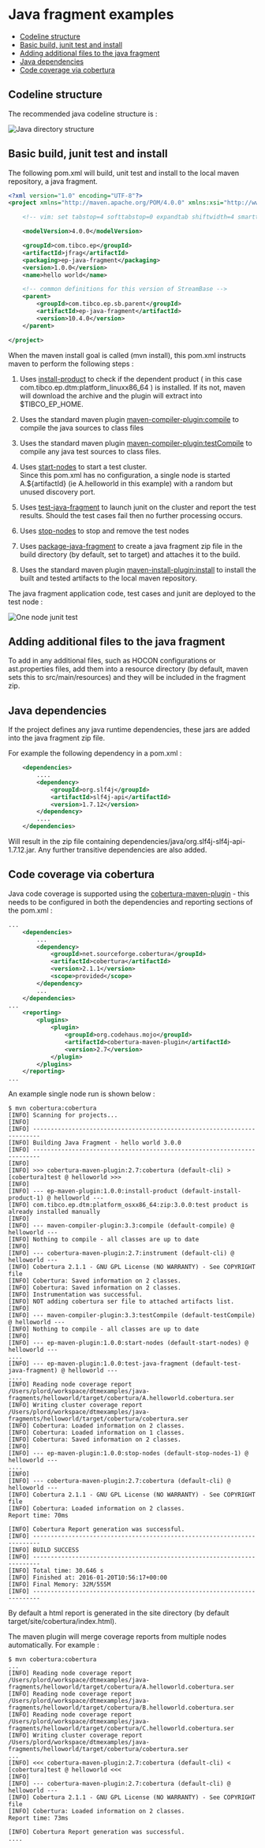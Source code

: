 # Java fragment examples

* [Codeline structure](#codeline-structure)
* [Basic build, junit test and install](#basic-build-junit-test-and-install)
* [Adding additional files to the java fragment](#adding-additional-files-to-the-java-fragment)
* [Java dependencies](#java-dependencies)
* [Code coverage via cobertura](#code-coverage-via-cobertura)

<a name="codeline-structure"></a>

## Codeline structure
  
The recommended java codeline structure is :
  
![Java directory structure](uml/java-structure.svg)

<a name="basic-build-junit-test-and-install"></a>

## Basic build, junit test and install

The following pom.xml will build, unit test and install to the local maven 
repository, a java fragment.

``` xml
<?xml version="1.0" encoding="UTF-8"?>
<project xmlns="http://maven.apache.org/POM/4.0.0" xmlns:xsi="http://www.w3.org/2001/XMLSchema-instance" xsi:schemaLocation="http://maven.apache.org/POM/4.0.0 http://maven.apache.org/xsd/maven-4.0.0.xsd">

    <!-- vim: set tabstop=4 softtabstop=0 expandtab shiftwidth=4 smarttab : -->

    <modelVersion>4.0.0</modelVersion>

    <groupId>com.tibco.ep</groupId>
    <artifactId>jfrag</artifactId>
    <packaging>ep-java-fragment</packaging>
    <version>1.0.0</version>
    <name>hello world</name>

    <!-- common definitions for this version of StreamBase -->
    <parent>
        <groupId>com.tibco.ep.sb.parent</groupId>
        <artifactId>ep-java-fragment</artifactId>
        <version>10.4.0</version>
    </parent>

</project>
```

When the maven install goal is called (mvn install), this pom.xml instructs
maven to perform the following steps :
  
1. Uses [install-product](https://tibcosoftware.github.io/tibco-streaming-maven-plugin/1.6.0/ep-maven-plugin/install-product-mojo.html) to check if the 
    dependent product ( in this case com.tibco.ep.dtm:platform\_linuxx86_64 ) is
    installed.  If its not, maven will download the archive and the plugin
    will extract into $TIBCO\_EP\_HOME.
    
2. Uses the standard maven plugin [maven-compiler-plugin:compile](https://maven.apache.org/plugins/maven-compiler-plugin/compile-mojo.html)
    to compile the java sources to class files
    
3. Uses the standard maven plugin [maven-compiler-plugin:testCompile](https://maven.apache.org/plugins/maven-compiler-plugin/testCompile-mojo.html)
    to compile any java test sources to class files.
    
4. Uses [start-nodes](https://tibcosoftware.github.io/tibco-streaming-maven-plugin/1.6.0/ep-maven-plugin/start-nodes-mojo.html) to start a test cluster.  
    Since this pom.xml has no configuration, a single node is started 
    A.${artifactId} (ie A.helloworld in this example) with a random but unused 
    discovery port.
    
5. Uses [test-java-fragment](https://tibcosoftware.github.io/tibco-streaming-maven-plugin/1.6.0/ep-maven-plugin/test-java-fragment-mojo.html) to launch
    junit on the cluster and report the test results.  Should the test cases
    fail then no further processing occurs.
    
6. Uses [stop-nodes](https://tibcosoftware.github.io/tibco-streaming-maven-plugin/1.6.0/ep-maven-plugin/stop-nodes-mojo.html) to stop and remove the test 
    nodes
  
7. Uses [package-java-fragment](https://tibcosoftware.github.io/tibco-streaming-maven-plugin/1.6.0/ep-maven-plugin/package-java-fragment-mojo.html) to create
    a java fragment zip file in the build directory (by default, set to target)
    and attaches it to the build.
    
8. Uses the standard maven plugin [maven-install-plugin:install](https://maven.apache.org/plugins/maven-install-plugin/install-mojo.html)
    to install the built and tested artifacts to the local maven repository.
    
  
The java fragment application code, test cases and junit are deployed to the
test node :
  
![One node junit test](uml/one-node-junit.svg)

<a name="adding-additional-files-to-the-java-fragment"></a>

## Adding additional files to the java fragment

To add in any additional files, such as HOCON configurations or
ast.properties files, add them into a resource directory (by default, 
maven sets this to src/main/resources) and they will be included in the 
fragment zip.

<a name="java-dependencies"></a>

## Java dependencies

If the project defines any java runtime dependencies, these jars are added
into the java fragment zip file.

For example the following dependency in a pom.xml :

``` xml
    <dependencies>
        ....
        <dependency>
            <groupId>org.slf4j</groupId>
            <artifactId>slf4j-api</artifactId>
            <version>1.7.12</version>
        </dependency>
        ....
    </dependencies>
```

Will result in the zip file containing dependencies/java/org.slf4j-slf4j-api-1.7.12.jar.
Any further transitive dependencies are also added.

<a name="code-coverage-via-cobertura"></a>

## Code coverage via cobertura

Java code coverage is supported using the [cobertura-maven-plugin](http://www.mojohaus.org/cobertura-maven-plugin/) -
this needs to be configured in both the dependencies and reporting sections of
the pom.xml :
  
``` xml
...
    <dependencies>
        ...
        <dependency>
            <groupId>net.sourceforge.cobertura</groupId>
            <artifactId>cobertura</artifactId>
            <version>2.1.1</version>
            <scope>provided</scope>
        </dependency>
        ...
    </dependencies> 
...
    <reporting>
        <plugins>
            <plugin>
                <groupId>org.codehaus.mojo</groupId>
                <artifactId>cobertura-maven-plugin</artifactId>
                <version>2.7</version>
            </plugin>
        </plugins>
    </reporting>    
...
```

An example single node run is shown below :
  
``` shell
$ mvn cobertura:cobertura
[INFO] Scanning for projects...
[INFO]                                                                         
[INFO] ------------------------------------------------------------------------
[INFO] Building Java Fragment - hello world 3.0.0
[INFO] ------------------------------------------------------------------------
[INFO] 
[INFO] >>> cobertura-maven-plugin:2.7:cobertura (default-cli) > [cobertura]test @ helloworld >>>
[INFO] 
[INFO] --- ep-maven-plugin:1.0.0:install-product (default-install-product-1) @ helloworld ---
[INFO] com.tibco.ep.dtm:platform_osxx86_64:zip:3.0.0:test product is already installed manually
[INFO] 
[INFO] --- maven-compiler-plugin:3.3:compile (default-compile) @ helloworld ---
[INFO] Nothing to compile - all classes are up to date
[INFO] 
[INFO] --- cobertura-maven-plugin:2.7:instrument (default-cli) @ helloworld ---
[INFO] Cobertura 2.1.1 - GNU GPL License (NO WARRANTY) - See COPYRIGHT file
[INFO] Cobertura: Saved information on 2 classes.
[INFO] Cobertura: Saved information on 2 classes.
[INFO] Instrumentation was successful.
[INFO] NOT adding cobertura ser file to attached artifacts list.
[INFO] 
[INFO] --- maven-compiler-plugin:3.3:testCompile (default-testCompile) @ helloworld ---
[INFO] Nothing to compile - all classes are up to date
[INFO] 
[INFO] --- ep-maven-plugin:1.0.0:start-nodes (default-start-nodes) @ helloworld ---
.... 
[INFO] --- ep-maven-plugin:1.0.0:test-java-fragment (default-test-java-fragment) @ helloworld ---
....
[INFO] Reading node coverage report /Users/plord/workspace/dtmexamples/java-fragments/helloworld/target/cobertura/A.helloworld.cobertura.ser
[INFO] Writing cluster coverage report /Users/plord/workspace/dtmexamples/java-fragments/helloworld/target/cobertura/cobertura.ser
[INFO] Cobertura: Loaded information on 2 classes.
[INFO] Cobertura: Loaded information on 1 classes.
[INFO] Cobertura: Saved information on 2 classes.
[INFO] 
[INFO] --- ep-maven-plugin:1.0.0:stop-nodes (default-stop-nodes-1) @ helloworld ---
....
[INFO] 
[INFO] --- cobertura-maven-plugin:2.7:cobertura (default-cli) @ helloworld ---
[INFO] Cobertura 2.1.1 - GNU GPL License (NO WARRANTY) - See COPYRIGHT file
[INFO] Cobertura: Loaded information on 2 classes.
Report time: 70ms

[INFO] Cobertura Report generation was successful.
[INFO] ------------------------------------------------------------------------
[INFO] BUILD SUCCESS
[INFO] ------------------------------------------------------------------------
[INFO] Total time: 30.646 s
[INFO] Finished at: 2016-01-20T10:56:17+00:00
[INFO] Final Memory: 32M/555M
[INFO] ------------------------------------------------------------------------
```
  
By default a html report is generated in the site directory (by default 
target/site/cobertura/index.html).
  
The maven plugin will merge coverage reports from multiple nodes 
automatically.  For example :
  
``` shell
$ mvn cobertura:cobertura
...
[INFO] Reading node coverage report /Users/plord/workspace/dtmexamples/java-fragments/helloworld/target/cobertura/A.helloworld.cobertura.ser
[INFO] Reading node coverage report /Users/plord/workspace/dtmexamples/java-fragments/helloworld/target/cobertura/B.helloworld.cobertura.ser
[INFO] Reading node coverage report /Users/plord/workspace/dtmexamples/java-fragments/helloworld/target/cobertura/C.helloworld.cobertura.ser
[INFO] Writing cluster coverage report /Users/plord/workspace/dtmexamples/java-fragments/helloworld/target/cobertura/cobertura.ser
...
[INFO] <<< cobertura-maven-plugin:2.7:cobertura (default-cli) < [cobertura]test @ helloworld <<<
[INFO] 
[INFO] --- cobertura-maven-plugin:2.7:cobertura (default-cli) @ helloworld ---
[INFO] Cobertura 2.1.1 - GNU GPL License (NO WARRANTY) - See COPYRIGHT file
[INFO] Cobertura: Loaded information on 2 classes.
Report time: 73ms

[INFO] Cobertura Report generation was successful.
....
```
